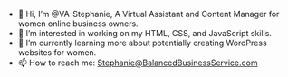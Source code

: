 - 👋 Hi, I’m @VA-Stephanie, A Virtual Assistant and Content Manager for women online business owners.
- 👀 I’m interested in working on my HTML, CSS, and JavaScript skills.
- 🌱 I’m currently learning more about potentially creating WordPress websites for women.
- 📫 How to reach me: Stephanie@BalancedBusinessService.com

<!---
VA-Stephanie/VA-Stephanie is a ✨ special ✨ repository because its `README.md` (this file) appears on your GitHub profile.
You can click the Preview link to take a look at your changes.
--->
